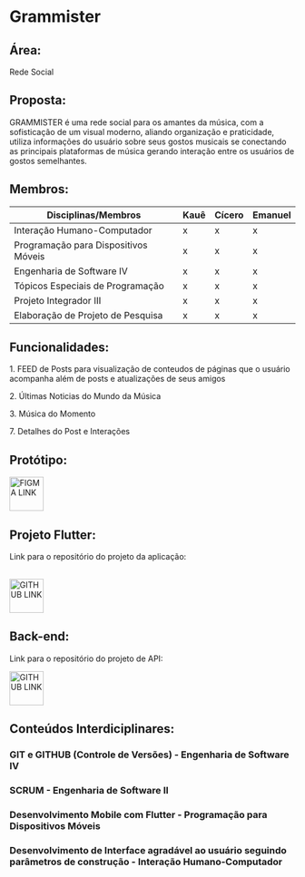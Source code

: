 <h1>Grammister</h1>

<h2>Área:</h2>

<p>Rede Social</p>

<h2>Proposta:</h2>
<p>
GRAMMISTER é uma rede social para os amantes da música, com a sofisticação de um visual moderno,
aliando organização e praticidade, utiliza informações do usuário sobre seus gostos musicais se conectando as
principais plataformas de música gerando interação entre os usuários de gostos semelhantes.
</p>
<h2>Membros:</h2>
<table>
<thead>
  <tr>
    <th>Disciplinas/Membros</th>
    <th>Kauê</th>
    <th>Cícero</th>
    <th>Emanuel</th>
  </tr>
</thead>
<tbody>
  <tr>
    <td>Interação Humano-Computador<br></td>
    <td>x</td>
    <td>x</td>
    <td>x</td>
  </tr>
  <tr>
    <td>Programação para Dispositivos Móveis</td>
    <td>x</td>
    <td>x</td>
    <td>x</td>
  </tr>
  <tr>
    <td>Engenharia de Software IV</td>
    <td>x</td>
    <td>x</td>
    <td>x</td>
  </tr>
  <tr>
    <td>Tópicos Especiais de Programação</td>
    <td>x</td>
    <td>x</td>
    <td>x</td>
  </tr>
  <tr>
    <td>Projeto Integrador III</td>
    <td>x</td>
    <td>x</td>
    <td>x</td>
  </tr>
  <tr>
    <td>Elaboração de Projeto de Pesquisa</td>
    <td>x</td>
    <td>x</td>
    <td>x</td>
  </tr>
</tbody>
</table>

<h2>Funcionalidades:</h2>
<p>1. FEED de Posts para visualização de conteudos de páginas que o usuário acompanha além de posts e atualizações de seus amigos</p>
<p>2. Últimas Noticias do Mundo da Música</p>
<p>3. Música do Momento</p>
<p>7. Detalhes do Post e Interações</p>
 
<h2>Protótipo:</h2>

<a href="https://www.figma.com/proto/cnIHwo6wrFMJOcek5u9n64/Grammister?page-id=0%3A1&node-id=818%3A34&viewport=501%2C48%2C0.32&scaling=scale-down&starting-point-node-id=818%3A2&show-proto-sidebar=1" target="_blank"><img src="https://upload.wikimedia.org/wikipedia/commons/3/33/Figma-logo.svg" alt="FIGMA LINK" width="60" height="60"></a>

<h2>Projeto Flutter:</h2>

<p>
   Link para o repositório do projeto da aplicação: 
</p>
<br>
<a href="https://github.com/SetCode-Ready/grammister-mobile" target="_blank"><img src="https://upload.wikimedia.org/wikipedia/commons/thumb/9/91/Octicons-mark-github.svg/2048px-Octicons-mark-github.svg.png" alt="GITHUB LINK" width="60" height="60">
</a>

<h2>Back-end:</h2>

<p>
  Link para o repositório do projeto de API: 
</p>

<a href="https://github.com/SetCode-Ready/grammister-api" target="_blank"><img src="https://upload.wikimedia.org/wikipedia/commons/thumb/9/91/Octicons-mark-github.svg/2048px-Octicons-mark-github.svg.png" alt="GITHUB LINK" width="60" height="60">
</a>

<h2>Conteúdos Interdiciplinares:</h2>

<h3>GIT e GITHUB (Controle de Versões) - Engenharia de Software IV</h3>
<h3>SCRUM - Engenharia de Software II</h3>
<h3>Desenvolvimento Mobile com Flutter - Programação para Dispositivos Móveis</h3>
<h3>Desenvolvimento de Interface agradável ao usuário seguindo parâmetros de construção - Interação Humano-Computador</h3>
